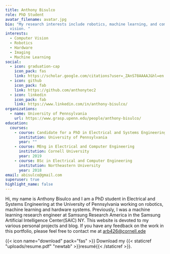 ```yaml
---
title: Anthony Bisulco
role: PhD Student
avatar_filename: avatar.jpg
bio: "My research interests include robotics, machine learning, and computer
  vision. "
interests:
  - Computer Vision
  - Robotics
  - Hardware
  - Imaging
  - Machine Learning
social:
  - icon: graduation-cap
    icon_pack: fas
    link: https://scholar.google.com/citations?user=_ZAnS78AAAAJ&hl=en
  - icon: github
    icon_pack: fab
    link: https://github.com/anthonytec2
  - icon: linkedin
    icon_pack: fab
    link: https://www.linkedin.com/in/anthony-bisulco/
organizations:
  - name: University of Pennsylvania
    url: https://www.grasp.upenn.edu/people/anthony-bisulco/
education:
  courses:
    - course: Candidate for a PhD in Electrical and Systems Engineering
      institution: University of Pennsylvania
      year: ""
    - course: MEng in Electrical and Computer Engineering
      institution: Cornell University
      year: 2019
    - course: BSc in Electrical and Computer Engineering
      institution: Northeastern University
      year: 2018
email: abisulco@gmail.com
superuser: true
highlight_name: false
---
```

Hi, my name is Anthony Bisulco and I am a PhD student in Electrical and Systems Engineering at the University of Pennsylvania working on robotics, machine learning and hardware systems. Previously, I was a machine learning research engineer at Samsung Research America in the Samsung Artificial Intelligence Center(SAIC) NY. This website is devoted to my various personal projects and blog.  If you have any feedback on the work in this portfolio, please feel free to contact me at arb426@cornell.ede

{{< icon name="download" pack="fas" >}} Download my {{< staticref "uploads/resume.pdf" "newtab" >}}resumé{{< /staticref >}}.
